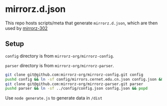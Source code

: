 # mirrorz.d.json

This repo hosts scripts/meta that generate `mirrorz.d.json`, which are then used by [mirrorz-302](https://github.com/mirrorz-org/mirrorz-302)

## Setup

`config` directory is from `mirrorz-org/mirrorz-config`.

`parser` directory is from `mirrorz-org/mirrorz-parser`.

```bash
git clone git@github.com:mirrorz-org/mirrorz-config.git config
pushd config && ln -sf config/mirrors.cernet.edu.cn.json config.json && popd
git clone git@github.com:mirrorz-org/mirrorz-parser.git parser
pushd parser && ln -sf ../config/config.json config.json && popd
```

Use `node generate.js` to generate data in `/dist`
